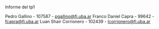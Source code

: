 Informe del tp1

Pedro Gallino - 107587 - pgallino@fi.uba.ar
Franco Daniel Capra - 99642 - fcapra@fi.uba.ar
Luan Shair Corrionero - 102439 - lcorrionero@fi.uba.ar
